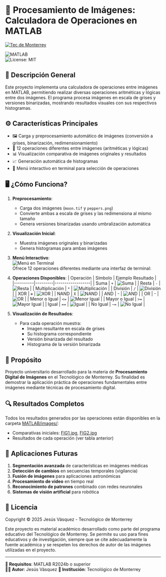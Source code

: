 # 📸 Procesamiento de Imágenes: Calculadora de Operaciones en MATLAB

[![Tec de Monterrey](https://img.shields.io/badge/Tec%20de%20Monterrey-0066B3?style=flat-square&logoColor=white)](https://tec.mx/)

![MATLAB](https://img.shields.io/badge/MATLAB-Image_Processing-blue.svg)  
![License: MIT](https://img.shields.io/badge/License-MIT-yellow.svg)  

## 📖 Descripción General  
Este proyecto implementa una calculadora de operaciones entre imágenes en MATLAB, permitiendo realizar diversas operaciones aritméticas y lógicas entre dos imágenes. El programa procesa imágenes en escala de grises y versiones binarizadas, mostrando resultados visuales con sus respectivos histogramas.

## ⚙️ Características Principales
- 🖼️ Carga y preprocesamiento automático de imágenes (conversión a grises, binarización, redimensionamiento)
- 🧮 12 operaciones diferentes entre imágenes (aritméticas y lógicas)
- 📊 Visualización comparativa de imágenes originales y resultados
- 📈 Generación automática de histogramas
- 🔁 Menú interactivo en terminal para selección de operaciones

## 🖥️ ¿Cómo Funciona?
1. **Preprocesamiento**:  
   - Carga dos imágenes (`moon.tif` y `peppers.png`)
   - Convierte ambas a escala de grises y las redimensiona al mismo tamaño
   - Genera versiones binarizadas usando umbralización automática

2. **Visualización Inicial**:  
   - Muestra imágenes originales y binarizadas
   - Genera histogramas para ambas imágenes

3. **Menú Interactivo**:  
   ![Menú en Terminal](MATLAB/images/MENU-TERMINAL.png)  
   Ofrece 12 operaciones diferentes mediante una interfaz de terminal:

4. **Operaciones Disponibles**:
   | Operación | Símbolo | Ejemplo Resultado |
   |----------|---------|------------------|
   | Suma | `+` | ![Suma](MATLAB/images/SUMA.jpg) |
   | Resta | `-` | ![Resta](MATLAB/images/RESTA.jpg) |
   | Multiplicación | `*` | ![Multiplicación](MATLAB/images/MULTIPLICATION.jpg) |
   | División | `/` | ![División](MATLAB/images/DIVISION.jpg) |
   | XOR | `⊕` | ![XOR](MATLAB/images/XOR.jpg) |
   | NAND | `⊼` | ![NAND](MATLAB/images/NAND.jpg) |
   | AND | - | ![AND](MATLAB/images/AND.jpg) |
   | OR | - | ![OR](MATLAB/images/OR.jpg) |
   | Menor o Igual | `<=` | ![Menor Igual](MATLAB/images/MENOR-IGUAL.jpg) |
   | Mayor o Igual | `>=` | ![Mayor Igual](MATLAB/images/MAYOR-IGUAL.jpg) |
   | Igual | `==` | ![Igual](MATLAB/images/IGUAL.jpg) |
   | No Igual | `~=` | ![No Igual](MATLAB/images/NO-IGUAL.jpg) |

5. **Visualización de Resultados**:
   - Para cada operación muestra:
     - Imagen resultante en escala de grises
     - Su histograma correspondiente
     - Versión binarizada del resultado
     - Histograma de la versión binarizada

## 🎯 Propósito
Proyecto universitario desarrollado para la materia de **Procesamiento Digital de Imágenes** en el Tecnológico de Monterrey. Su finalidad es demostrar la aplicación práctica de operaciones fundamentales entre imágenes mediante técnicas de procesamiento digital.

## 🔍 Resultados Completos
Todos los resultados generados por las operaciones están disponibles en la carpeta [MATLAB/images/](MATLAB/images/):
- Comparativas iniciales: [FIG1.jpg](MATLAB/images/FIG1.jpg), [FIG2.jpg](MATLAB/images/FIG2.jpg)
- Resultados de cada operación (ver tabla anterior)

## 🚀 Aplicaciones Futuras
1. **Segmentación avanzada** de características en imágenes médicas
2. **Detección de cambios** en secuencias temporales (vigilancia)
3. **Fusión de imágenes** para aplicaciones astronómicas
4. **Procesamiento de video** en tiempo real
5. **Reconocimiento de patrones** combinado con redes neuronales
6. **Sistemas de visión artificial** para robótica

## 📜 Licencia
Copyright © 2025 Jesús Vásquez - Tecnológico de Monterrey

Este proyecto es material académico desarrollado como parte del programa educativo 
del Tecnológico de Monterrey. Se permite su uso para fines educativos y de investigación, siempre que se cite 
adecuadamente la fuente académica y se respeten los derechos de autor de las 
imágenes utilizadas en el proyecto.

---

**🔧 Requisitos**: MATLAB R2024b o superior  
**👨‍💻 Autor**: Jesús Vásquez
**🏫 Institución**: Tecnológico de Monterrey  
